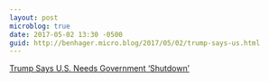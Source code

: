 ```yaml
---
layout: post
microblog: true
date: 2017-05-02 13:30 -0500
guid: http://benhager.micro.blog/2017/05/02/trump-says-us.html
---
```

[Trump Says U.S. Needs Government ‘Shutdown’](https://www.nytimes.com/2017/05/02/us/politics/good-shutdown-congress-trump.html)
